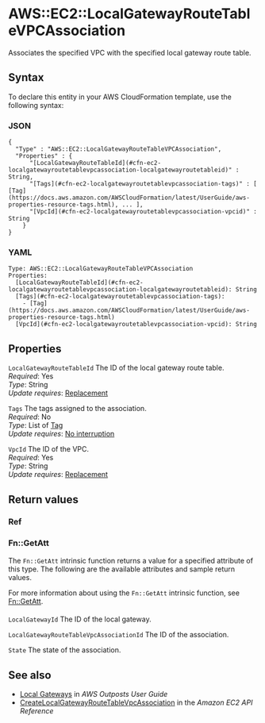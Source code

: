 # AWS::EC2::LocalGatewayRouteTableVPCAssociation<a name="aws-resource-ec2-localgatewayroutetablevpcassociation"></a>

Associates the specified VPC with the specified local gateway route table\.

## Syntax<a name="aws-resource-ec2-localgatewayroutetablevpcassociation-syntax"></a>

To declare this entity in your AWS CloudFormation template, use the following syntax:

### JSON<a name="aws-resource-ec2-localgatewayroutetablevpcassociation-syntax.json"></a>

```
{
  "Type" : "AWS::EC2::LocalGatewayRouteTableVPCAssociation",
  "Properties" : {
      "[LocalGatewayRouteTableId](#cfn-ec2-localgatewayroutetablevpcassociation-localgatewayroutetableid)" : String,
      "[Tags](#cfn-ec2-localgatewayroutetablevpcassociation-tags)" : [ [Tag](https://docs.aws.amazon.com/AWSCloudFormation/latest/UserGuide/aws-properties-resource-tags.html), ... ],
      "[VpcId](#cfn-ec2-localgatewayroutetablevpcassociation-vpcid)" : String
    }
}
```

### YAML<a name="aws-resource-ec2-localgatewayroutetablevpcassociation-syntax.yaml"></a>

```
Type: AWS::EC2::LocalGatewayRouteTableVPCAssociation
Properties: 
  [LocalGatewayRouteTableId](#cfn-ec2-localgatewayroutetablevpcassociation-localgatewayroutetableid): String
  [Tags](#cfn-ec2-localgatewayroutetablevpcassociation-tags): 
    - [Tag](https://docs.aws.amazon.com/AWSCloudFormation/latest/UserGuide/aws-properties-resource-tags.html)
  [VpcId](#cfn-ec2-localgatewayroutetablevpcassociation-vpcid): String
```

## Properties<a name="aws-resource-ec2-localgatewayroutetablevpcassociation-properties"></a>

`LocalGatewayRouteTableId`  <a name="cfn-ec2-localgatewayroutetablevpcassociation-localgatewayroutetableid"></a>
The ID of the local gateway route table\.  
*Required*: Yes  
*Type*: String  
*Update requires*: [Replacement](https://docs.aws.amazon.com/AWSCloudFormation/latest/UserGuide/using-cfn-updating-stacks-update-behaviors.html#update-replacement)

`Tags`  <a name="cfn-ec2-localgatewayroutetablevpcassociation-tags"></a>
The tags assigned to the association\.  
*Required*: No  
*Type*: List of [Tag](https://docs.aws.amazon.com/AWSCloudFormation/latest/UserGuide/aws-properties-resource-tags.html)  
*Update requires*: [No interruption](https://docs.aws.amazon.com/AWSCloudFormation/latest/UserGuide/using-cfn-updating-stacks-update-behaviors.html#update-no-interrupt)

`VpcId`  <a name="cfn-ec2-localgatewayroutetablevpcassociation-vpcid"></a>
The ID of the VPC\.  
*Required*: Yes  
*Type*: String  
*Update requires*: [Replacement](https://docs.aws.amazon.com/AWSCloudFormation/latest/UserGuide/using-cfn-updating-stacks-update-behaviors.html#update-replacement)

## Return values<a name="aws-resource-ec2-localgatewayroutetablevpcassociation-return-values"></a>

### Ref<a name="aws-resource-ec2-localgatewayroutetablevpcassociation-return-values-ref"></a>

### Fn::GetAtt<a name="aws-resource-ec2-localgatewayroutetablevpcassociation-return-values-fn--getatt"></a>

The `Fn::GetAtt` intrinsic function returns a value for a specified attribute of this type\. The following are the available attributes and sample return values\.

For more information about using the `Fn::GetAtt` intrinsic function, see [Fn::GetAtt](https://docs.aws.amazon.com/AWSCloudFormation/latest/UserGuide/intrinsic-function-reference-getatt.html)\.

#### <a name="aws-resource-ec2-localgatewayroutetablevpcassociation-return-values-fn--getatt-fn--getatt"></a>

`LocalGatewayId`  <a name="LocalGatewayId-fn::getatt"></a>
The ID of the local gateway\.

`LocalGatewayRouteTableVpcAssociationId`  <a name="LocalGatewayRouteTableVpcAssociationId-fn::getatt"></a>
The ID of the association\.

`State`  <a name="State-fn::getatt"></a>
The state of the association\.

## See also<a name="aws-resource-ec2-localgatewayroutetablevpcassociation--seealso"></a>
+ [Local Gateways](https://docs.aws.amazon.com/outposts/latest/userguide/outposts-local-gateways.html) in *AWS Outposts User Guide*
+ [CreateLocalGatewayRouteTableVpcAssociation](https://docs.aws.amazon.com/AWSEC2/latest/APIReference/API_CreateLocalGatewayRouteTableVpcAssociation.html) in the *Amazon EC2 API Reference*

